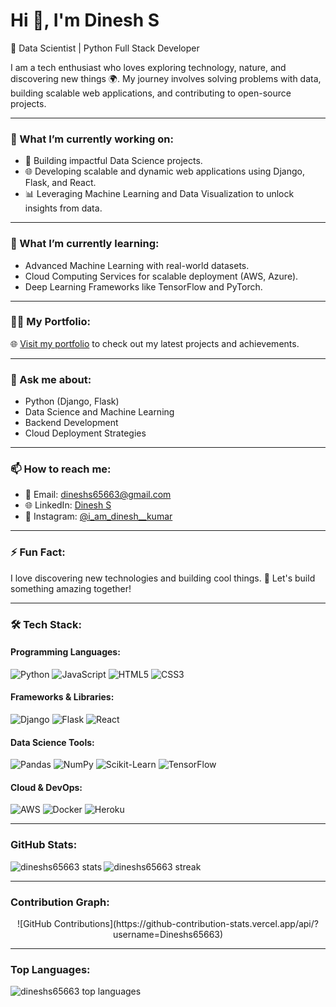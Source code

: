 # Hi 👋, I'm Dinesh S
🌟 Data Scientist | Python Full Stack Developer   

I am a tech enthusiast who loves exploring technology, nature, and discovering new things 🌍. My journey involves solving problems with data, building scalable web applications, and contributing to open-source projects.

---

### 🔭 What I’m currently working on:
- 🚀 Building impactful Data Science projects.
- 🌐 Developing scalable and dynamic web applications using Django, Flask, and React.
- 📊 Leveraging Machine Learning and Data Visualization to unlock insights from data.

---

### 🌱 What I’m currently learning:
- Advanced Machine Learning with real-world datasets.
- Cloud Computing Services for scalable deployment (AWS, Azure).
- Deep Learning Frameworks like TensorFlow and PyTorch.

---

### 👨‍💻 My Portfolio:
🌐 [Visit my portfolio](https://soft-rolypoly-494f2b.netlify.app/) to check out my latest projects and achievements.

---

### 💬 Ask me about:
- Python (Django, Flask)
- Data Science and Machine Learning
- Backend Development
- Cloud Deployment Strategies

---

### 📫 How to reach me:
- 📧 Email: [dineshs65663@gmail.com](mailto:dineshs65663@gmail.com)
- 🌐 LinkedIn: [Dinesh S](https://www.linkedin.com/in/dinesh-s-434359202)
- 📸 Instagram: [@i_am_dinesh__kumar](https://www.instagram.com/i_am_dinesh__kumar/)

---

### ⚡️ Fun Fact:
I love discovering new technologies and building cool things. 🚀 Let's build something amazing together!

---

### 🛠 Tech Stack:
#### Programming Languages:
![Python](https://img.shields.io/badge/Python-3776AB?style=for-the-badge&logo=python&logoColor=white)
![JavaScript](https://img.shields.io/badge/JavaScript-F7DF1E?style=for-the-badge&logo=javascript&logoColor=black)
![HTML5](https://img.shields.io/badge/HTML5-E34F26?style=for-the-badge&logo=html5&logoColor=white)
![CSS3](https://img.shields.io/badge/CSS3-1572B6?style=for-the-badge&logo=css3&logoColor=white)

#### Frameworks & Libraries:
![Django](https://img.shields.io/badge/Django-092E20?style=for-the-badge&logo=django&logoColor=white)
![Flask](https://img.shields.io/badge/Flask-000000?style=for-the-badge&logo=flask&logoColor=white)
![React](https://img.shields.io/badge/React-61DAFB?style=for-the-badge&logo=react&logoColor=black)

#### Data Science Tools:
![Pandas](https://img.shields.io/badge/Pandas-150458?style=for-the-badge&logo=pandas&logoColor=white)
![NumPy](https://img.shields.io/badge/NumPy-013243?style=for-the-badge&logo=numpy&logoColor=white)
![Scikit-Learn](https://img.shields.io/badge/Scikit--Learn-F7931E?style=for-the-badge&logo=scikit-learn&logoColor=white)
![TensorFlow](https://img.shields.io/badge/TensorFlow-FF6F00?style=for-the-badge&logo=tensorflow&logoColor=white)

#### Cloud & DevOps:
![AWS](https://img.shields.io/badge/AWS-232F3E?style=for-the-badge&logo=amazon-aws&logoColor=white)
![Docker](https://img.shields.io/badge/Docker-2496ED?style=for-the-badge&logo=docker&logoColor=white)
![Heroku](https://img.shields.io/badge/Heroku-430098?style=for-the-badge&logo=heroku&logoColor=white)

---

<h3 align="left">GitHub Stats:</h3>
<p>
  <img align="left" src="https://github-readme-stats.vercel.app/api?username=dineshs65663&show_icons=true&theme=radical" alt="dineshs65663 stats" />
</p>

<p>
  <img align="center" src="https://github-readme-streak-stats.herokuapp.com/?user=dineshs65663&theme=radical" alt="dineshs65663 streak" />
</p>

---

<h3 align="left">Contribution Graph:</h3>
<p align="center">
  ![GitHub Contributions](https://github-contribution-stats.vercel.app/api/?username=Dineshs65663)
  </a>
</p>

---

<h3 align="left">Top Languages:</h3>
<p align="left">
  <img src="https://github-readme-stats.vercel.app/api/top-langs/?username=dineshs65663&layout=compact&theme=radical" alt="dineshs65663 top languages" />
</p>
